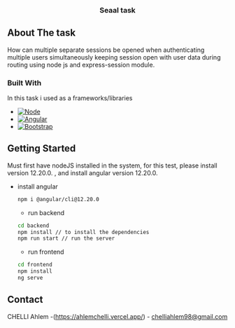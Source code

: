 

<!-- PROJECT LOGO -->
<br />
<div align="center">
  <h3 align="center">Seaal task</h3>
</div>


<!-- ABOUT THE PROJECT -->
## About The task
How can multiple separate sessions be opened when authenticating multiple users simultaneously keeping session open with user data during routing using node js and express-session module.
### Built With
In this task i used as a frameworks/libraries
* [![Node][Nodejs.js]][Nodejs-url]
* [![Angular][Angular.io]][Angular-url]
* [![Bootstrap][Bootstrap.com]][Bootstrap-url]

<!-- GETTING STARTED -->
## Getting Started
Must first have nodeJS installed in the system, for this test, please install version 12.20.0. , and install angular version 12.20.0.
* install angular 
  ```sh
  npm i @angular/cli@12.20.0
  ```
  * run backend 
  ```sh
  cd backend
  npm install // to install the dependencies
  npm run start // run the server
  ```
  * run frontend 
  ```sh
  cd frontend
  npm install
  ng serve
    ```

<!-- CONTACT -->
## Contact

CHELLI Ahlem -(https://ahlemchelli.vercel.app/) - chelliahlem98@gmail.com


<!-- MARKDOWN LINKS & IMAGES -->
<!-- https://www.markdownguide.org/basic-syntax/#reference-style-links -->
[contributors-shield]: https://img.shields.io/github/contributors/othneildrew/Best-README-Template.svg?style=for-the-badge
[contributors-url]: https://github.com/othneildrew/Best-README-Template/graphs/contributors
[forks-shield]: https://img.shields.io/github/forks/othneildrew/Best-README-Template.svg?style=for-the-badge
[forks-url]: https://github.com/othneildrew/Best-README-Template/network/members
[stars-shield]: https://img.shields.io/github/stars/othneildrew/Best-README-Template.svg?style=for-the-badge
[stars-url]: https://github.com/othneildrew/Best-README-Template/stargazers
[issues-shield]: https://img.shields.io/github/issues/othneildrew/Best-README-Template.svg?style=for-the-badge
[issues-url]: https://github.com/othneildrew/Best-README-Template/issues
[license-shield]: https://img.shields.io/github/license/othneildrew/Best-README-Template.svg?style=for-the-badge
[license-url]: https://github.com/othneildrew/Best-README-Template/blob/master/LICENSE.txt
[linkedin-shield]: https://img.shields.io/badge/-LinkedIn-black.svg?style=for-the-badge&logo=linkedin&colorB=555
[linkedin-url]: https://linkedin.com/in/othneildrew
[product-screenshot]: images/screenshot.png
[Nodejs.js]: https://badges.aleen42.com/src/node.svg
[nodejs-url]: https://nodejs.org/
[React.js]: https://img.shields.io/badge/React-20232A?style=for-the-badge&logo=react&logoColor=61DAFB
[React-url]: https://reactjs.org/
[Vue.js]: https://img.shields.io/badge/Vue.js-35495E?style=for-the-badge&logo=vuedotjs&logoColor=4FC08D
[Vue-url]: https://vuejs.org/
[Angular.io]: https://badges.aleen42.com/src/angular.svg
[Angular-url]: https://angular.io/
[Svelte.dev]: https://img.shields.io/badge/Svelte-4A4A55?style=for-the-badge&logo=svelte&logoColor=FF3E00
[Svelte-url]: https://svelte.dev/
[Laravel.com]: https://img.shields.io/badge/Laravel-FF2D20?style=for-the-badge&logo=laravel&logoColor=white
[Laravel-url]: https://laravel.com
[Bootstrap.com]: https://img.shields.io/badge/Bootstrap-563D7C?style=for-the-badge&logo=bootstrap&logoColor=white
[Bootstrap-url]: https://getbootstrap.com
[JQuery.com]: https://img.shields.io/badge/jQuery-0769AD?style=for-the-badge&logo=jquery&logoColor=white
[JQuery-url]: https://jquery.com 
